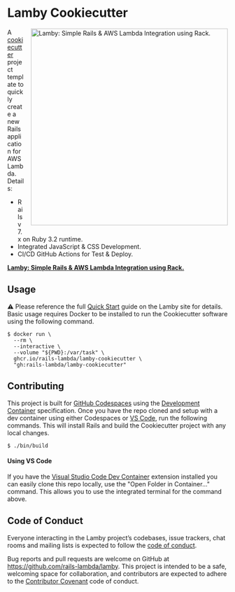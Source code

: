 # Lamby Cookiecutter

<a href="https://lamby.cloud"><img src="https://raw.githubusercontent.com/rails-lambda/lamby/master/images/social2.png" alt="Lamby: Simple Rails & AWS Lambda Integration using Rack." align="right" width="450" style="margin-left:1rem;margin-bottom:1rem;" /></a>

A [cookiecutter](https://github.com/cookiecutter/cookiecutter) project template to quickly create a new Rails application for AWS Lambda. Details:

- Rails v7.x on Ruby 3.2 runtime.
- Integrated JavaScript & CSS Development.
- CI/CD GitHub Actions for Test & Deploy.

**[Lamby: Simple Rails & AWS Lambda Integration using Rack.](https://lamby.cloud)**

## Usage

⚠️ Please reference the full [Quick Start](https://lamby.cloud/docs/quick-start) guide on the Lamby site for details. Basic usage requires Docker to be installed to run the Cookiecutter software using the following command.

```shell
$ docker run \
  --rm \
  --interactive \
  --volume "${PWD}:/var/task" \
  ghcr.io/rails-lambda/lamby-cookiecutter \
  "gh:rails-lambda/lamby-cookiecutter"
```

## Contributing

This project is built for [GitHub Codespaces](https://github.com/features/codespaces) using the [Development Container](https://containers.dev) specification. Once you have the repo cloned and setup with a dev container using either Codespaces or [VS Code](#using-vs-code), run the following commands. This will install Rails and build the Cookiecutter project with any local changes.

```shell
$ ./bin/build
```

#### Using VS Code

If you have the [Visual Studio Code Dev Container](https://marketplace.visualstudio.com/items?itemName=ms-vscode-remote.remote-containers) extension installed you can easily clone this repo locally, use the "Open Folder in Container..." command. This allows you to use the integrated terminal for the command above.

## Code of Conduct

Everyone interacting in the Lamby project’s codebases, issue trackers, chat rooms and mailing lists is expected to follow the [code of conduct](https://github.com/rails-lambda/lamby/blob/master/CODE_OF_CONDUCT.md).

Bug reports and pull requests are welcome on GitHub at https://github.com/rails-lambda/lamby. This project is intended to be a safe, welcoming space for collaboration, and contributors are expected to adhere to the [Contributor Covenant](http://contributor-covenant.org) code of conduct.
